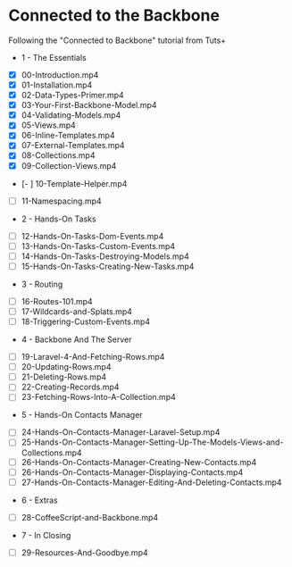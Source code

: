 # Connected to the Backbone #

Following the "Connected to Backbone" tutorial from Tuts+

- 1 - The Essentials
 - [X] 00-Introduction.mp4
 - [X] 01-Installation.mp4
 - [X] 02-Data-Types-Primer.mp4
 - [X] 03-Your-First-Backbone-Model.mp4
 - [X] 04-Validating-Models.mp4
 - [X] 05-Views.mp4
 - [X] 06-Inline-Templates.mp4
 - [X] 07-External-Templates.mp4
 - [X] 08-Collections.mp4
 - [X] 09-Collection-Views.mp4
 - [- ] 10-Template-Helper.mp4
 - [ ] 11-Namespacing.mp4
- 2 - Hands-On Tasks
 - [ ] 12-Hands-On-Tasks-Dom-Events.mp4
 - [ ] 13-Hands-On-Tasks-Custom-Events.mp4
 - [ ] 14-Hands-On-Tasks-Destroying-Models.mp4
 - [ ] 15-Hands-On-Tasks-Creating-New-Tasks.mp4
- 3 - Routing
 - [ ] 16-Routes-101.mp4
 - [ ] 17-Wildcards-and-Splats.mp4
 - [ ] 18-Triggering-Custom-Events.mp4
- 4 - Backbone And The Server
 - [ ] 19-Laravel-4-And-Fetching-Rows.mp4
 - [ ] 20-Updating-Rows.mp4
 - [ ] 21-Deleting-Rows.mp4
 - [ ] 22-Creating-Records.mp4
 - [ ] 23-Fetching-Rows-Into-A-Collection.mp4
- 5 - Hands-On Contacts Manager
 - [ ] 24-Hands-On-Contacts-Manager-Laravel-Setup.mp4
 - [ ] 25-Hands-On-Contacts-Manager-Setting-Up-The-Models-Views-and-Collections.mp4
 - [ ] 26-Hands-On-Contacts-Manager-Creating-New-Contacts.mp4
 - [ ] 26-Hands-On-Contacts-Manager-Displaying-Contacts.mp4
 - [ ] 27-Hands-On-Contacts-Manager-Editing-And-Deleting-Contacts.mp4
- 6 - Extras
 - [ ] 28-CoffeeScript-and-Backbone.mp4
- 7 - In Closing
 - [ ] 29-Resources-And-Goodbye.mp4
